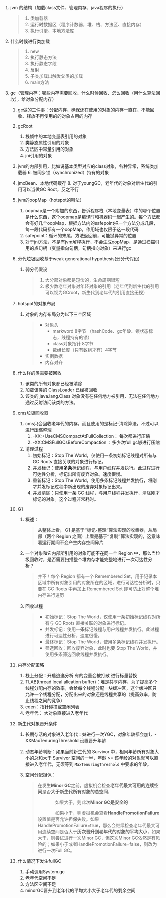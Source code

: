 1. jvm 的结构（加载class文件、管理内存、java程序的执行）

   > 1. 类加载器
   > 2. 运行时数据区（程序计数器，堆、栈、方法区、直接内存）
   > 3. 执行引擎、本地方法库

2. 什么时候进行类加载

   > 1. new 
   > 2. 执行静态方法
   > 3. 执行静态字段
   > 4. 反射
   > 5. 子类加载出触发父类的加载
   > 6. main方法

3. gc（管理内存：哪些内存需要回收、什么时候回收、怎么回收（用什么算法回收），给对象分配内存）

   1. gc做的三件事：分配内存、确保还在使用的对象的内存一直在，不能回收、释放不再使用的的对象占用的内存

   2. gcRoot

      1. 栈帧中的本地变量表引用的对象
      2. 类静态属性引用的对象
      3. 方法区中常量引用的对象
      4. jni引用的对象
      
   5. jvm的内部引用，比如说基本类型对应的class对象，各种异常，系统类加载器
      6. 被同步锁（synchronized）持有的对象
      
   7. jmxBean、本地代码缓存
      8. 对于youngGC，老年代的对象对新生代的引用可以当做GC Root，反之不行

   5. jvm的oopMap（hotspot的叫法）

      1. oopmap是一个附加的东西，告诉程序栈（本地变量表）中的哪个位置是什么东西，这个oopmap是编译时和机器码一起产生的。每个方法都会有好几个oopMap，根据方法内的safepoint把一个方法分成几段，每一段代码都有一个oopMap，作用域也仅限于这一段代码
      2. safepoint：循环的末尾，方法返回前，可能抛异常的位置
      3. 对于jni方法，不是有jvm解释执行，不会生成oopMap，是通过扫描引用的点句柄（变量指向句柄，句柄指向对象）来进行gc

   6. 分代垃圾回收基于weak generational hypothesis(弱分代假设)

      1. 弱分代假设

         > 1. 大分部对象都是短命的，生命周期很短
         > 2. 极少数老年对象对年轻对象的引用（老年代到新生代的引用可以视为GCroot，新生代到老年代的引用直接无视）

   7. hotspot的对象布局

      1. 对象的内存布局分为以下三个区域

         > * 对象头
         >   * markword 8字节 （hashCode、gc年龄、锁状态标志，线程持有的锁）
         >   * class对象指针 8字节
         >   * 数组长度（只有数组才有）4字节
         > * 实例数据
         > * 内存对齐

   8. 什么样的类需要被回收

      1. 该类的所有对象都已经被清除
      2. 加载该类的 ClassLoader 已经被回收
      3. 该类的 java.lang.Class 对象没有在任何地方被引用，无法在任何地方通过反射访问该类的方法。

   9. cms垃圾回收器

      1. cms只会回收老年代的内存，而且使用的是标记-清除算法，不过可以进行压缩整理
         1. -XX:+UseCMSCompactAtFullCollection： 每次都进行压缩
         2. -XX:CMSFullGCsBeforeCompaction ：多少次full gc够进行压缩
      2. 清理过程
         1. 初始标记：Stop The World，仅使用一条初始标记线程对所有与 GC Roots 直接关联的对象进行标记。
         2. 并发标记：使用**多条**标记线程，与用户线程并发执行。此过程进行可达性分析，标记出所有废弃对象。速度很慢。
         3. 重新标记：Stop The World，使用多条标记线程并发执行，将刚才并发标记过程中新出现的废弃对象标记出来。
         4. 并发清除：只使用一条 GC 线程，与用户线程并发执行，清除刚才标记的对象。这个过程非常耗时。

   10. G1

       1. 概述：

          > **从整体上看， G1 是基于“标记-整理”算法实现的收集器，从局部（两个 Region 之间）上看是基于“复制”算法实现的，这意味着运行期间不会产生内存空间碎片**

       2. 一个对象和它内部所引用的对象可能不在同一个 Region 中，那么当垃圾回收时，是否需要扫描整个堆内存才能完整地进行一次可达性分析？

          > 并不！每个 Region 都有一个 Remembered Set，用于记录本区域中所有对象引用的对象所在的区域，进行可达性分析时，只要在 GC Roots 中再加上 Remembered Set 即可防止对整个堆内存进行遍历

       3. 回收过程

          > - 初始标记：Stop The World，仅使用一条初始标记线程对所有与 GC Roots 直接关联的对象进行标记。
          > - 并发标记：使用**一条**标记线程与用户线程并发执行。此过程进行可达性分析，速度很慢。
          > - 最终标记：Stop The World，使用多条标记线程并发执行。
          > - 筛选回收：回收废弃对象，此时也要 Stop The World，并使用多条筛选回收线程并发执行。

   11. 内存分配策略

       1. 栈上分配：开启逃逸分析 有的变量会被打散 进行标量替换
       2. TLAB(thread local allcation buffer)：堆是共享内存，为了提高多个线程分配内存的效率，会给每个线程分配一块缓冲区，这个缓冲区只允许一个线程分配，分配出来的对象还是线程共享的（提高效率，防止线程之间的竞争）
       3. eden：指针碰撞或空闲列表
       4. 老年代： 大对象直接进入老年代

   12. 新生代对象晋升条件

       1. 长期存活的对象进入老年代：妹进行一次YGC，对象年龄都会加1，-XXMaxTenuringThreshold 设置晋升年龄

       2. 动态年龄判断：如果当前新生代的 Survivor 中，相同年龄所有对象大小的总和大于 Survivor 空间的一半，年龄 >= 该年龄的对象就可以直接进入老年代，无须等到 `MaxTenuringThreshold` 中要求的年龄。

       3. 空间分配担保：

          > 在发生**Minor GC**之前，虚拟机会检查**老年代最大可用的连续空间**是否**大于新生代所有对象的总空间**，
          >
          > 　　　　如果大于，则此次**Minor GC是安全的**
          >
          > 　　　　如果小于，则虚拟机会查看**HandlePromotionFailure**设置值是否允许担保失败。如果HandlePromotionFailure=true，那么会继续检查老年代最大可用连续空间是否大于**历次晋升到老年代的对象的平均大小**，如果大于，则尝试进行一次Minor GC，但这次Minor GC依然是有风险的；如果小于或者HandlePromotionFailure=false，则改为进行一次Full GC。

   13. 什么情况下发生fullGC

       1. 手动调用System.gc
       2. 老年代空间不足
       3. 方法区空间不足
       4. minorGC晋升到老年代的平均大小大于老年代的剩余空间



